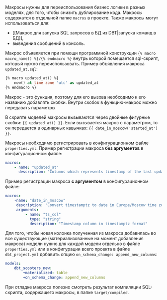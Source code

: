 Макросы нужны для переиспользования бизнес логики в разных моделях, для того, чтобы снизить дублирование кода. Макросы содержатся в отдельной папке `macros` в проекте.
Также макросы могут использоваться для:
- [[Макрос для запуска SQL запросов в БД из DBT|запуска команд в БД]],
- выведения сообщений в консоль.

Макрос объявляется при помощи программной конструкции 
`{% macro macro_name() %}/{% endmacro %}` внутрь которой помещается sql-скрипт, который нужно переиспользовать.
Пример объявления макроса `updated_at.sql`:
```sql
{% macro updated_at() %}
	now() at time zone 'utc' as updated_at 
{% endmacro %}
```
Макрос - это функция, поэтому для его вызова необходимо к его названию добавлять скобки. Внутри скобок в функцию-макрос можно передавать параметры. 

В скрипте моделей макросы вызываются через двойные фигурные скобки:
 `{{ updated_at() }}`. Если вызывается макрос с параметром, то он передается в одинарных кавычках: `{{ date_in_moscow('started_at') }}`.

Макросы необходимо регистрировать в конфигурационном файле `properties.yml`.
Пример регистрации макроса **без аргументов** в конфигурационном файле:
```yml
macros: 
	- name: "updated_at"
	  description: "Columns which represents timestamp of the last update"
```

Пример регистрации макроса **с аргументом** в конфигурационном файле:
```yml
macros: 
	-name: "date_in_moscow" 
	 description: "Convert timestamptz to date in Europe/Moscow time zone"
	 arguments: 
		 - name: "ts_col" 
		   type: "string"
		   description: "Timestamp column in timestamptz format"
```

Для того, чтобы новая колонка полученная из макроса добавилась во все существующие (материализованные на момент добавления макроса) модели нужно для каждой модели отдельно в файле `properties.yml` или в конфигурации всего проекта в файле `dbt_project.yml` добавить опцию `on_schema_change: append_new_columns`:
```yml
models:
	dbt_scooters_new:
		+materialized: table
		+on_schema_change: append_new_columns
```

При отладке макроса полезно смотреть результат компиляции SQL-скрипта, содержащего макросы, в папке `target/compiled`.

